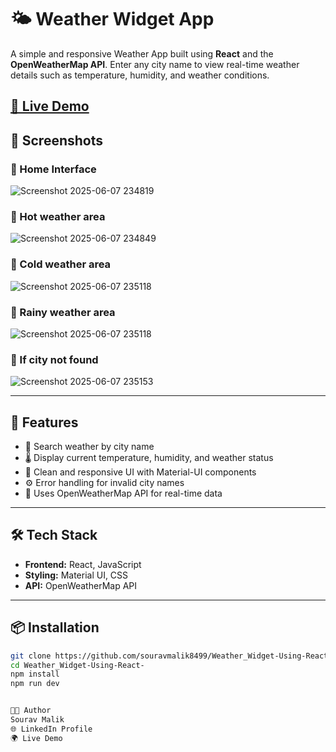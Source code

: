# 🌤️ Weather Widget App

A simple and responsive Weather App built using **React** and the **OpenWeatherMap API**. Enter any city name to view real-time weather details such as temperature, humidity, and weather conditions.

[🔗 Live Demo](https://weather-widget-using-react.vercel.app/)
---

## 📸 Screenshots

### 📍 Home Interface
![Screenshot 2025-06-07 234819](https://github.com/user-attachments/assets/2aa1670d-7055-42da-a751-c565c25d4ec7)

### 📍 Hot weather area
![Screenshot 2025-06-07 234849](https://github.com/user-attachments/assets/4d366cc9-0ebb-428a-a61b-1c80a0c53920)

### 📍 Cold weather area
![Screenshot 2025-06-07 235118](https://github.com/user-attachments/assets/a263664f-d401-40f8-8260-c3f90e36a766)

### 📍 Rainy weather area
![Screenshot 2025-06-07 235118](https://github.com/user-attachments/assets/007c5bfd-3407-4f4d-913b-31b207f04f81)

### 📍 If city not found
![Screenshot 2025-06-07 235153](https://github.com/user-attachments/assets/275fdf2a-9562-40d8-923f-387680ef855c)

---

## 🚀 Features

- 🔎 Search weather by city name
- 🌡️ Display current temperature, humidity, and weather status
- 🎨 Clean and responsive UI with Material-UI components
- ⚙️ Error handling for invalid city names
- 🧩 Uses OpenWeatherMap API for real-time data

---

## 🛠️ Tech Stack

- **Frontend:** React, JavaScript
- **Styling:** Material UI, CSS
- **API:** OpenWeatherMap API

---

## 📦 Installation

```bash
git clone https://github.com/souravmalik8499/Weather_Widget-Using-React-.git
cd Weather_Widget-Using-React-
npm install
npm run dev


👨‍💻 Author
Sourav Malik
🌐 LinkedIn Profile
🌍 Live Demo


